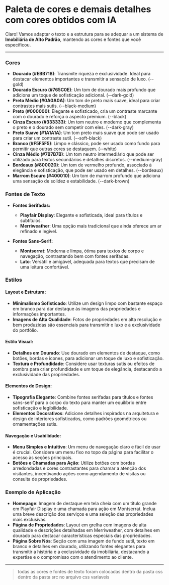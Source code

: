 # Paleta de cores e demais detalhes com cores obtidos com IA

Claro! Vamos adaptar o texto e a estrutura para se adequar a um sistema de **Imobiliária de Alto Padrão**, mantendo as cores e fontes que você especificou.

---

### **Cores**

- **Dourado (#EBB71B)**: Transmite riqueza e exclusividade. Ideal para destacar elementos importantes e transmitir a sensação de luxo. (--gold)
- **Dourado Escuro (#765C0E)**: Um tom de dourado mais profundo que adiciona um toque de sofisticação adicional. (--dark-gold)
- **Preto Médio (#0A0A0A)**: Um tom de preto mais suave, ideal para criar contrastes mais sutis. (--black-medium)
- **Preto (#000000)**: Elegante e sofisticado, cria um contraste marcante com o dourado e reforça o aspecto premium. (--black)
- **Cinza Escuro (#333333)**: Um tom neutro e moderno que complementa o preto e o dourado sem competir com eles. (--dark-gray)
- **Preto Suave (#1A1A1A)**: Um tom preto mais suave que pode ser usado para criar um contraste sutil. (--soft-black)
- **Branco (#F5F5F5)**: Limpo e clássico, pode ser usado como fundo para permitir que outras cores se destaquem. (--white)
- **Cinza Médio (#7B7B7B)**: Um tom neutro intermediário que pode ser utilizado para textos secundários e detalhes discretos. (--medium-gray)
- **Bordeaux (#800020)**: Um tom de vermelho profundo, associado à elegância e sofisticação, que pode ser usado em detalhes. (--bordeaux)
- **Marrom Escuro (#400010)**: Um tom de marrom profundo que adiciona uma sensação de solidez e estabilidade. (--dark-brown)

### **Fontes de Texto**

- **Fontes Serifadas:**
  - **Playfair Display**: Elegante e sofisticada, ideal para títulos e subtítulos.
  - **Merriweather**: Uma opção mais tradicional que ainda oferece um ar refinado e legível.

- **Fontes Sans-Serif:**
  - **Montserrat**: Moderna e limpa, ótima para textos de corpo e navegação, contrastando bem com fontes serifadas.
  - **Lato**: Versátil e amigável, adequada para textos que precisam de uma leitura confortável.

### **Estilos**

#### **Layout e Estrutura:**

- **Minimalismo Sofisticado**: Utilize um design limpo com bastante espaço em branco para dar destaque às imagens das propriedades e informações importantes.
- **Imagens de Alta Qualidade**: Fotos de propriedades em alta resolução e bem produzidas são essenciais para transmitir o luxo e a exclusividade do portfólio.

#### **Estilo Visual:**

- **Detalhes em Dourado**: Use dourado em elementos de destaque, como botões, bordas e ícones, para adicionar um toque de luxo e sofisticação.
- **Textura e Profundidade**: Considere usar texturas sutis ou efeitos de sombra para criar profundidade e um toque de elegância, destacando a exclusividade das propriedades.

#### **Elementos de Design:**

- **Tipografia Elegante**: Combine fontes serifadas para títulos e fontes sans-serif para o corpo do texto para manter um equilíbrio entre sofisticação e legibilidade.
- **Elementos Decorativos**: Adicione detalhes inspirados na arquitetura e design de interiores sofisticados, como padrões geométricos ou ornamentações sutis.

#### **Navegação e Usabilidade:**

- **Menu Simples e Intuitivo**: Um menu de navegação claro e fácil de usar é crucial. Considere um menu fixo no topo da página para facilitar o acesso às seções principais.
- **Botões e Chamadas para Ação**: Utilize botões com bordas arredondadas e cores contrastantes para chamar a atenção dos visitantes, incentivando ações como agendamento de visitas ou consulta de propriedades.

### **Exemplo de Aplicação**

- **Homepage**: Imagem de destaque em tela cheia com um título grande em Playfair Display e uma chamada para ação em Montserrat. Inclua uma breve descrição dos serviços e uma seleção das propriedades mais exclusivas.
- **Página de Propriedades**: Layout em grelha com imagens de alta qualidade e descrições detalhadas em Merriweather, com detalhes em dourado para destacar características especiais das propriedades.
- **Página Sobre Nós**: Seção com uma imagem de fundo sutil, texto em branco e detalhes em dourado, utilizando fontes elegantes para transmitir a história e a exclusividade da imobiliária, destacando a expertise e o compromisso com o atendimento ao cliente.

---

> todas as cores e fontes de texto foram colocadas dentro da pasta css dentro da pasta src no arquivo css variaveis
